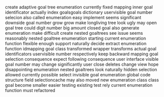 create adaptive goal tree enumeration currently fixed mapping inner goal identificator actually index goalsgoals dictionary uservisible goal number selecion also called enumeration easy implement seems significant downside goal number grow grow make longliving tree look ugly may open goal tree could digit number big amount closed goal also generate enumeration make difficult create nested goaltrees see issue seems reasonably nested goaltree enumeration starting current enumeration function flexible enough support naturally decide extract enumeration function idmapping goal class transformed wrapper transforms actual goal identificators uservisible number respectively keep backward mapping goal selection consequence expect following consequence user interface visible goal number may change significantly user close deletes change view hope disappointing enumeration nested goaltrees look naturally hidden selection allowed currently possible select invisible goal enumeration global code structure field selectioncache may also moved new enumeration class class goal become smaller easier testing existing test rely current enumeration function must refactored